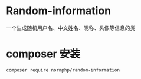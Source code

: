 # Random-information
一个生成随机用户名、中文姓名、昵称、头像等信息的类
# composer 安装
    composer require normphp/random-information
